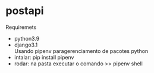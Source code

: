 # postapi<br />
Requiremets<br />
 - python3.9<br />
 - django3.1<br />
Usando pipenv paragerenciamento de pacotes python <br />
 - intalar: pip install pipenv <br />
 - rodar: na pasta executar o comando >> pipenv shell <br />
